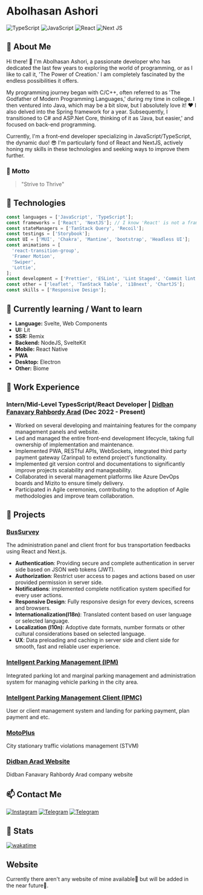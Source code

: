 # Abolhasan Ashori

![TypeScript](https://img.shields.io/badge/typescript-%23007ACC.svg?style=for-the-badge&logo=typescript&logoColor=white)
![JavaScript](https://img.shields.io/badge/javascript-%23323330.svg?style=for-the-badge&logo=javascript&logoColor=%23F7DF1E)
![React](https://img.shields.io/badge/React-20232a.svg?style=for-the-badge&logo=react&logoColor=61DAFB)
![Next JS](https://img.shields.io/badge/Next-black?style=for-the-badge&logo=next.js&logoColor=white)

## 🙂 About Me

Hi there! 👋 I'm Abolhasan Ashori, a passionate developer who has dedicated the last few years
to exploring the world of programming, or as I like to call it, 'The Power of Creation.'
I am completely fascinated by the endless possibilities it offers.

My programming journey began with C/C++, often referred to as 'The Godfather of Modern Programming Languages,'
during my time in college. I then ventured into Java, which may be a bit slow, but I absolutely love it! ❤️
I also delved into the Spring framework for a year. Subsequently, I transitioned to C# and ASP.Net Core,
thinking of it as 'Java, but easier,' and focused on back-end programming.

Currently, I'm a front-end developer specializing in JavaScript/TypeScript, the dynamic duo! 😎
I'm particularly fond of React and NextJS, actively honing my skills in these technologies
and seeking ways to improve them further.

### 📜 Motto

> "Strive to Thrive"

## 🔧 Technologies

```javascript
const languages = ['JavaScript', 'TypeScript'];
const frameworks = ['React', 'NextJS']; // I know 'React' is not a framework
const stateManagers = ['TanStack Query', 'Recoil'];
const testings = ['Storybook'];
const UI = ['MUI', 'Chakra', 'Mantine', 'bootstrap', 'Headless UI'];
const animations = [
  'react-transition-group',
  'Framer Motion',
  'Swiper',
  'Lottie',
];
const development = ['Prettier', 'ESLint', 'Lint Staged', 'Commit lint'];
const other = ['leaflet', 'TanStack Table', 'i18next', 'ChartJS'];
const skills = ['Responsive Design'];
```

## 🌱 Currently learning / Want to learn

- **Language:** Svelte, Web Components
- **UI:** Lit
- **SSR:** Remix
- **Backend:** NodeJS, SvelteKit
- **Mobile:** React Native
- **PWA**
- **Desktop:** Electron
- **Other:** Biome

## 💼 Work Experience

### Intern/Mid-Level TypesScript/React Developer | [**Didban Fanavary Rahbordy Arad**](https://didban-arad.ir/) (Dec 2022 - Present)

- Worked on several developing and maintaining features for the company management panels and website.
- Led and managed the entire front-end development lifecycle, taking full ownership of implementation and maintenance.
- Implemented PWA, RESTful APIs, WebSockets, integrated third party payment gateway (Zarinpal)
  to extend project's functionality.
- Implemented git version control and documentations to significantly improve projects scalability and manageability.
- Collaborated in several management platforms like Azure DevOps boards and Mizito to ensure timely delivery.
- Participated in Agile ceremonies, contributing to the adoption of Agile methodologies and improve team collaboration.

## 🚀 Projects

### [**BusSurvey**](https://ebus.qom.ir)

The administration panel and client front for bus transportation feedbacks using React and Next.js.

- **Authentication**: Providing secure and complete authentication in server side based on JSON web tokens (JWT).
- **Authorization**: Restrict user access to pages and actions based on user provided permission in server side.
- **Notifications**: implemented complete notification system specified for every user actions.
- **Responsive Design**: Fully responsive design for every devices, screens and browsers.
- **Internationalization(I18n)**: Translated content based on user language or selected language.
- **Localization (l10n)**: Adoptive date formats, number formats or other cultural considerations based on selected language.
- **UX**: Data preloading and caching in server side and client side for smooth, fast and reliable user experience.

### [**Intellgent Parking Management (IPM)**](https://ipm.kashan.ir/)

Integrated parking lot and marginal parking management and administration system for managing vehicle parking in the city area.

### [**Intellgent Parking Management Client (IPMC)**](https://ipmc.kashan.ir/)

User or client management system and landing for parking payment, plan payment and etc.

### [**MotoPlus**](https://police.kashan.ir/)

City stationary traffic violations management (STVM)

### [**Didban Arad Website**](http://didban-arad.ir/)

Didban Fanavary Rahbordy Arad company website

## 📫 Contact Me

[![Instagram](https://img.shields.io/badge/Instagram-follow-gray?logo=instagram&logoColor=white&labelColor=e4405f)](https://www.instagram.com/abolhasan_ashori/)
[![Telegram](https://img.shields.io/badge/Linkedin-follow-gray?logo=linkedin&logoColor=white&labelColor=0077B5)](https://www.linkedin.com/in/abolhasanashori/)
[![Telegram](https://img.shields.io/badge/Telegram-contact-gray?logo=telegram&logoColor=white&labelColor=2CA5E0)](https://t.me/abolhasanashori)

## 🎯 Stats

[![wakatime](https://wakatime.com/badge/user/cb6012f1-5ea5-44ca-8a8b-b3a0dbabf360.svg)](https://wakatime.com/@cb6012f1-5ea5-44ca-8a8b-b3a0dbabf360)

## Website

Currently there aren't any website of mine available🥲 but will be added in the near future💪.
